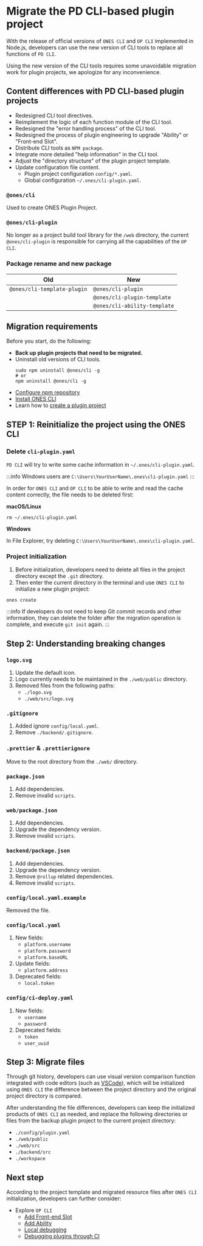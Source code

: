 # Migrate the PD CLI-based plugin project

With the release of official versions of `ONES CLI` and `OP CLI` implemented in Node.js, developers can use the new version of CLI tools to replace all functions of `PD CLI`.

Using the new version of the CLI tools requires some unavoidable migration work for plugin projects, we apologize for any inconvenience.

## Content differences with PD CLI-based plugin projects

- Redesigned CLI tool directives.
- Reimplement the logic of each function module of the CLI tool.
- Redesigned the "error handling process" of the CLI tool.
- Redesigned the process of plugin engineering to upgrade "Ability" or "Front-end Slot".
- Distribute CLI tools as `NPM package`.
- Integrate more detailed "help information" in the CLI tool.
- Adjust the "directory structure" of the plugin project template.
- Update configuration file content.
  - Plugin project configuration `config/*.yaml`.
  - Global configuration `~/.ones/cli-plugin.yaml`.

### `@ones/cli`

Used to create ONES Plugin Project.

### `@ones/cli-plugin`

No longer as a project build tool library for the `/web` directory, the current `@ones/cli-plugin` is responsible for carrying all the capabilities of the `OP CLI`.

### Package rename and new package

| Old                         | New                          |
| --------------------------- | ---------------------------- |
| `@ones/cli-template-plugin` | `@ones/cli-plugin`           |
|                             | `@ones/cli-plugin-template`  |
|                             | `@ones/cli-ability-template` |

## Migration requirements

Before you start, do the following:

- **Back up plugin projects that need to be migrated.**
- Uninstall old versions of CLI tools.
  ```
  sudo npm uninstall @ones/cli -g
  # or
  npm uninstall @ones/cli -g
  ```
- [Configure npm repository](../start/install.md#config-npm-repository)
- [Install ONES CLI](../start/install.md#安装基础脚手架工具-ones-cli)
- Learn how to [create a plugin project](../start/create.md)

## STEP 1: Reinitialize the project using the ONES CLI

### Delete `cli-plugin.yaml`

`PD CLI` will try to write some cache information in `~/.ones/cli-plugin.yaml`.

:::info
Windows users are `C:\Users\YourUserName\.ones\cli-plugin.yaml`
:::

In order for `ONES CLI` and `OP CLI` to be able to write and read the cache content correctly, the file needs to be deleted first:

**macOS/Linux**

```
rm ~/.ones/cli-plugin.yaml
```

**Windows**

In File Explorer, try deleting `C:\Users\YourUserName\.ones\cli-plugin.yaml`.

### Project initialization

1. Before initialization, developers need to delete all files in the project directory except the `.git` directory.
2. Then enter the current directory in the terminal and use `ONES CLI` to initialize a new plugin project:

```
ones create
```

:::info
If developers do not need to keep Git commit records and other information, they can delete the folder after the migration operation is complete, and execute `git init` again.
:::

## Step 2: Understanding breaking changes

### `logo.svg`

1. Update the default icon.
2. Logo currently needs to be maintained in the `./web/public` directory.
3. Removed files from the following paths:
   - `./logo.svg`
   - `./web/src/logo.svg`

### `.gitignore`

1. Added ignore `config/local.yaml`.
2. Remove `./backend/.gitignore`.

### `.prettier` & `.prettierignore`

Move to the root directory from the `./web/` directory.

### `package.json`

1. Add dependencies.
2. Remove invalid `scripts`.

### `web/package.json`

1. Add dependencies.
2. Upgrade the dependency version.
3. Remove invalid `scripts`.

### `backend/package.json`

1. Add dependencies.
2. Upgrade the dependency version.
3. Remove `@rollup` related dependencies.
4. Remove invalid `scripts`.

### `config/local.yaml.example`

Removed the file.

### `config/local.yaml`

1. New fields:
   - `platform.username`
   - `platform.password`
   - `platform.baseURL`
2. Update fields:
   - `platform.address`
3. Deprecated fields:
   - `local.token`

### `config/ci-deploy.yaml`

1. New fields:
   - `username`
   - `password`
2. Deprecated fields:
   - `token`
   - `user_uuid`

## Step 3: Migrate files

Through git history, developers can use visual version comparison function integrated with code editors (such as [VSCode](https://code.visualstudio.com/)), which will be initialized using `ONES CLI` the difference between the project directory and the original project directory is compared.

After understanding the file differences, developers can keep the initialized products of `ONES CLI` as needed, and replace the following directories or files from the backup plugin project to the current project directory:

- `./config/plugin.yaml`
- `./web/public`
- `./web/src`
- `./backend/src`
- `./workspace`

## Next step

According to the project template and migrated resource files after `ONES CLI` initialization, developers can further consider:

- Explore `OP CLI`
  - [Add Front-end Slot](../guide/module/index.md)
  - [Add Ability](../guide/ability.md)
  - [Local debugging](../guide/local-debugging-plugin.md)
  - [Debugging plugins through CI](../guide/ci-deploy-plugin.md)
